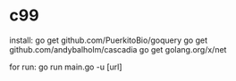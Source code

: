 # c99

install:
  go get github.com/PuerkitoBio/goquery
  go get github.com/andybalholm/cascadia
  go get golang.org/x/net



for run:
go run main.go -u [url]
